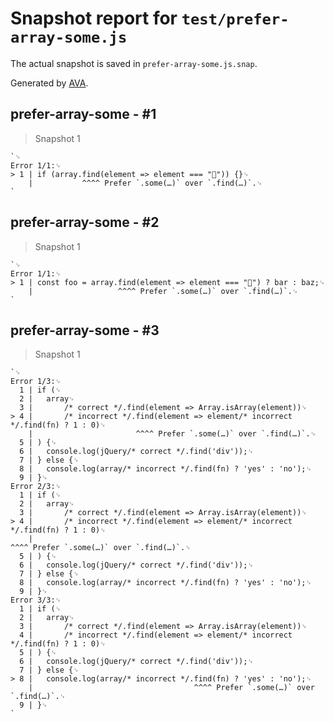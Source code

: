 # Snapshot report for `test/prefer-array-some.js`

The actual snapshot is saved in `prefer-array-some.js.snap`.

Generated by [AVA](https://avajs.dev).

## prefer-array-some - #1

> Snapshot 1

    `␊
    Error 1/1:␊
    > 1 | if (array.find(element => element === "🦄")) {}␊
        |           ^^^^ Prefer `.some(…)` over `.find(…)`.␊
    `

## prefer-array-some - #2

> Snapshot 1

    `␊
    Error 1/1:␊
    > 1 | const foo = array.find(element => element === "🦄") ? bar : baz;␊
        |                   ^^^^ Prefer `.some(…)` over `.find(…)`.␊
    `

## prefer-array-some - #3

> Snapshot 1

    `␊
    Error 1/3:␊
      1 | if (␊
      2 | 	array␊
      3 | 		/* correct */.find(element => Array.isArray(element))␊
    > 4 | 		/* incorrect */.find(element => element/* incorrect */.find(fn) ? 1 : 0)␊
        | 		                ^^^^ Prefer `.some(…)` over `.find(…)`.␊
      5 | ) {␊
      6 | 	console.log(jQuery/* correct */.find('div'));␊
      7 | } else {␊
      8 | 	console.log(array/* incorrect */.find(fn) ? 'yes' : 'no');␊
      9 | }␊
    Error 2/3:␊
      1 | if (␊
      2 | 	array␊
      3 | 		/* correct */.find(element => Array.isArray(element))␊
    > 4 | 		/* incorrect */.find(element => element/* incorrect */.find(fn) ? 1 : 0)␊
        | 		                                                       ^^^^ Prefer `.some(…)` over `.find(…)`.␊
      5 | ) {␊
      6 | 	console.log(jQuery/* correct */.find('div'));␊
      7 | } else {␊
      8 | 	console.log(array/* incorrect */.find(fn) ? 'yes' : 'no');␊
      9 | }␊
    Error 3/3:␊
      1 | if (␊
      2 | 	array␊
      3 | 		/* correct */.find(element => Array.isArray(element))␊
      4 | 		/* incorrect */.find(element => element/* incorrect */.find(fn) ? 1 : 0)␊
      5 | ) {␊
      6 | 	console.log(jQuery/* correct */.find('div'));␊
      7 | } else {␊
    > 8 | 	console.log(array/* incorrect */.find(fn) ? 'yes' : 'no');␊
        | 	                                 ^^^^ Prefer `.some(…)` over `.find(…)`.␊
      9 | }␊
    `
